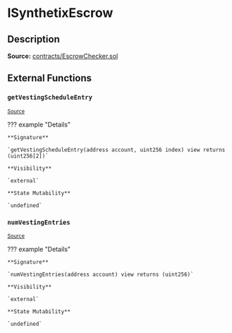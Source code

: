 # ISynthetixEscrow

## Description

**Source:** [contracts/EscrowChecker.sol](https://github.com/Synthetixio/synthetix/tree/v2.39.4/contracts/EscrowChecker.sol)

## External Functions

### `getVestingScheduleEntry`

<sub>[Source](https://github.com/Synthetixio/synthetix/tree/v2.39.4/contracts/EscrowChecker.sol#L7)</sub>

??? example "Details"

    **Signature**

    `getVestingScheduleEntry(address account, uint256 index) view returns (uint256[2])`

    **Visibility**

    `external`

    **State Mutability**

    `undefined`

### `numVestingEntries`

<sub>[Source](https://github.com/Synthetixio/synthetix/tree/v2.39.4/contracts/EscrowChecker.sol#L5)</sub>

??? example "Details"

    **Signature**

    `numVestingEntries(address account) view returns (uint256)`

    **Visibility**

    `external`

    **State Mutability**

    `undefined`
